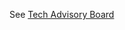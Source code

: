 See [Tech Advisory Board](https://airtable.com/app8dvlrMYpzZlpTb/shrTJKGy4JYjWw1MK/tblKoYJULuHlqCpKg)

